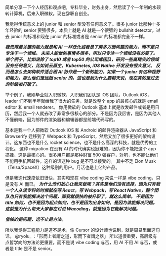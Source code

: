 简单分享一下个人经历和观点吧，专科毕业，财务出身，然后读了个一年制的水硕转计算机，后来入职微软，现在辞职自创业。

我觉得传统意义上的 junior 和 senior 型没有任何意义了。很多 junior 比那种十多年经验的 senior 要强很多，本质上就是 AI 就是一个很强的 bullshit detector。过去 junior 的标准和现在 junior 的标准或者是 senior 的标准都完全不一样。

***我觉得最关键的能力就是和 AI 一样泛化或者是了解多方面问题的能力，而不是只专注于一个领域。
未来人能做的事情多很多，所以只专注一个领域没有必要了。举个例子，比如说除了 top10 或者 top50 的公司或团队，研究一些高精尖的领域没有任何意义，比如说云原生，Kubernetes, iOS Native 开发没有很大意义。
反而是怎么去架构软件适合跟 AI 协作是一个新的能力。如果一个 junior 有这种视野和能力，那么他们是远超 senior 的。这也是我为什么要前天说，现在真的是过去的阶级被打破了。***

举个例子，我刚毕业就入职微软，入职我们团队是 iOS 团队，Outlook iOS，leader 们不到半年就给我了很大的任务，就是改整个 app 的最核心的就是 email editor 和 email renderer。
你用微软的 Outlook 基本上就是收发邮件或者是用日历，然后我一个人就去改了非常多很核心的部分。不是因为我厉害，是因为其他人不懂前端，因为邮件的渲染器和编辑器都是前端代码写的。

基本是我一个人把微软 Outlook iOS 和 Android 的邮件渲染器从 JavaScript 和 Browserify 迁移到了 Webpack 和 TypeScript，然后又加了很多更好的架构设计。这东西也不是什么 rocket science，也不是什么高深的科技，就是优秀的工程化。
这种 migration 在没有 AI 的时代确实也挺难的，因为你不能把这个 app 搞挂，这是最核心的。很多用户都是那种财富 500 强客户，对吧，也不能让他们不能用手机回邮件，这样的话这种 bug 是不可以接受的。
其中不乏 Elon Musk （Telsa/SpaceX）这种级别的用户。月活也是上亿的产品。

但是我迭代速度依旧很快，其实和现在 vibe coding 来说一样是 vibe coding，只是没有 AI 而已。
***为什么他们放心让我来做呢？其实是他们没有选择，因为只有我一个人从读专科的时候就在写 React，写 Webpack，写 React Native，整个团队也只有我能解决这个问题，那我就很快的被升职了，就这么简单。
不是因为 title 如何，也不是因为起点如何，也不是因为出身如何，是因为谁能解决问题。这就是为什么每天大家都在讨论 Wacoding，就是因为它能解决问题。***

***值钱的是问题，远不止是方法。***

所以我觉得工程能力是道不是术，像 Cursor 的设计师也说到，就是周易里面这句话。
@ryolu_
：「形而上者謂之道，形而下者謂之器」
所以道很重要，高层级有点哲学向的方法论更重要，而不是说 vibe coding 与否，用 AI 不用 AI 与否，或者是 title 是不是 senior。
